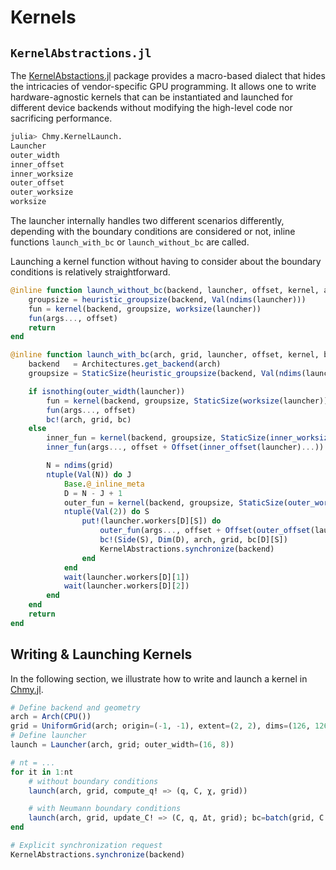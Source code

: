 # Kernels


## `KernelAbstractions.jl`

The [KernelAbstactions.jl](https://github.com/JuliaGPU/KernelAbstractions.jl) package provides a macro-based dialect that hides the intricacies of vendor-specific GPU programming. It allows one to write hardware-agnostic kernels that can be instantiated and launched for different device backends without modifying the high-level code nor sacrificing performance.

```bash
julia> Chmy.KernelLaunch.
Launcher
outer_width
inner_offset
inner_worksize
outer_offset  
outer_worksize     
worksize
```



The launcher internally handles two different scenarios differently, depending with the boundary conditions are considered or not, inline functions `launch_with_bc` or `launch_without_bc` are called.

Launching a kernel function without having to consider about the boundary conditions is relatively straightforward.

```julia
@inline function launch_without_bc(backend, launcher, offset, kernel, args...)
    groupsize = heuristic_groupsize(backend, Val(ndims(launcher)))
    fun = kernel(backend, groupsize, worksize(launcher))
    fun(args..., offset)
    return
end
```



```julia
@inline function launch_with_bc(arch, grid, launcher, offset, kernel, bc, args...)
    backend   = Architectures.get_backend(arch)
    groupsize = StaticSize(heuristic_groupsize(backend, Val(ndims(launcher))))

    if isnothing(outer_width(launcher))
        fun = kernel(backend, groupsize, StaticSize(worksize(launcher)))
        fun(args..., offset)
        bc!(arch, grid, bc)
    else
        inner_fun = kernel(backend, groupsize, StaticSize(inner_worksize(launcher)))
        inner_fun(args..., offset + Offset(inner_offset(launcher)...))

        N = ndims(grid)
        ntuple(Val(N)) do J
            Base.@_inline_meta
            D = N - J + 1
            outer_fun = kernel(backend, groupsize, StaticSize(outer_worksize(launcher, Dim(D))))
            ntuple(Val(2)) do S
                put!(launcher.workers[D][S]) do
                    outer_fun(args..., offset + Offset(outer_offset(launcher, Dim(D), Side(S))...))
                    bc!(Side(S), Dim(D), arch, grid, bc[D][S])
                    KernelAbstractions.synchronize(backend)
                end
            end
            wait(launcher.workers[D][1])
            wait(launcher.workers[D][2])
        end
    end
    return
end
```





## Writing & Launching Kernels

In the following section, we illustrate how to write and launch a kernel  in [Chmy.jl](https://github.com/PTsolvers/Chmy.jl).

```julia
# Define backend and geometry
arch = Arch(CPU())
grid = UniformGrid(arch; origin=(-1, -1), extent=(2, 2), dims=(126, 126))
# Define launcher
launch = Launcher(arch, grid; outer_width=(16, 8))
```



```julia
# nt = ...
for it in 1:nt
    # without boundary conditions
    launch(arch, grid, compute_q! => (q, C, χ, grid))

    # with Neumann boundary conditions
    launch(arch, grid, update_C! => (C, q, Δt, grid); bc=batch(grid, C => Neumann(); exchange=C))
end

# Explicit synchronization request
KernelAbstractions.synchronize(backend)
```